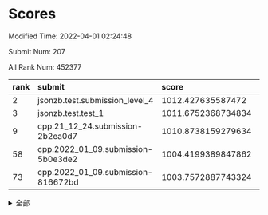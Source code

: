 # Scores

Modified Time: 2022-04-01 02:24:48

Submit Num: 207

All Rank Num: 452377

| rank |               submit               |       score        |       sigma        | pk_num |
| :--- | :--------------------------------- | :----------------- | :----------------- | :----- |
| 2    | jsonzb.test.submission_level_4     | 1012.427635587472  | 0.8410600163113612 | 8742   |
| 3    | jsonzb.test.test_1                 | 1011.6752368734834 | 0.7940300814908966 | 8744   |
| 9    | cpp.21_12_24.submission-2b2ea0d7   | 1010.8738159279634 | 0.7946308792772996 | 8743   |
| 58   | cpp.2022_01_09.submission-5b0e3de2 | 1004.4199389847862 | 0.7103123559393062 | 8742   |
| 73   | cpp.2022_01_09.submission-816672bd | 1003.7572887743324 | 0.7144340793715896 | 8734   |


<details>
<summary>全部</summary>

| rank |                 submit                 |       score        |       sigma        | pk_num |
| :--- | :------------------------------------- | :----------------- | :----------------- | :----- |
| 1    | gobigger.level_3.submission_level_3_19 | 1012.8438413176805 | 0.7792458259492595 | 8740   |
| 2    | jsonzb.test.submission_level_4         | 1012.427635587472  | 0.8410600163113612 | 8742   |
| 3    | jsonzb.test.test_1                     | 1011.6752368734834 | 0.7940300814908966 | 8744   |
| 4    | gobigger.level_3.submission_level_3_26 | 1011.5116777625451 | 0.769260370884409  | 8742   |
| 5    | gobigger.level_3.submission_level_3_16 | 1011.4566026843628 | 0.762580261321458  | 8741   |
| 6    | gobigger.level_3.submission_level_3_30 | 1011.0853224041332 | 0.7744206356493651 | 8741   |
| 7    | gobigger.level_3.submission_level_3_0  | 1011.07861469214   | 0.769198814011039  | 8745   |
| 8    | gobigger.level_3.submission_level_3_37 | 1010.9433160238959 | 0.7611919209944886 | 8740   |
| 9    | cpp.21_12_24.submission-2b2ea0d7       | 1010.8738159279634 | 0.7946308792772996 | 8743   |
| 10   | gobigger.level_3.submission_level_3_11 | 1010.687322911218  | 0.7432683054590302 | 8742   |
| 11   | gobigger.level_3.submission_level_3_8  | 1010.5893685518461 | 0.7418585690325938 | 8741   |
| 12   | gobigger.level_3.submission_level_3_1  | 1010.5184476169189 | 0.7604613775664496 | 8742   |
| 13   | gobigger.level_3.submission_level_3_27 | 1010.4308782163514 | 0.7598541255190727 | 8746   |
| 14   | gobigger.level_3.submission_level_3_47 | 1010.430324618088  | 0.7740047230256552 | 8744   |
| 15   | gobigger.level_3.submission_level_3_31 | 1010.4290797008367 | 0.7438944235248877 | 8743   |
| 16   | gobigger.level_3.submission_level_3_38 | 1010.4060540284308 | 0.7394711929879391 | 8747   |
| 17   | gobigger.level_3.submission_level_3_6  | 1010.3832900039426 | 0.7757565906601162 | 8742   |
| 18   | gobigger.level_3.submission_level_3_48 | 1010.2912106221116 | 0.7733836136231717 | 8738   |
| 19   | gobigger.level_3.submission_level_3_3  | 1010.2341407496547 | 0.7549551272920576 | 8738   |
| 20   | gobigger.level_3.submission_level_3_17 | 1010.2313081523608 | 0.7699830379522614 | 8745   |
| 21   | gobigger.level_3.submission_level_3_28 | 1010.2305080299003 | 0.7555090703363442 | 8740   |
| 22   | gobigger.level_3.submission_level_3_43 | 1010.183348918933  | 0.7488225342827253 | 8744   |
| 23   | gobigger.level_3.submission_level_3_41 | 1010.134067635925  | 0.7584078596235845 | 8741   |
| 24   | gobigger.level_3.submission_level_3_46 | 1010.1321424551412 | 0.7569288453439348 | 8746   |
| 25   | gobigger.level_3.submission_level_3_45 | 1010.1314862912562 | 0.7794421215082565 | 8746   |
| 26   | gobigger.level_3.submission_level_3_39 | 1010.0707675289731 | 0.7805223763587202 | 8742   |
| 27   | gobigger.level_3.submission_level_3_15 | 1010.0272713431063 | 0.7545437184939825 | 8743   |
| 28   | gobigger.level_3.submission_level_3_44 | 1010.0026512320987 | 0.7601295976705829 | 8742   |
| 29   | gobigger.level_3.submission_level_3_36 | 1009.9902504718187 | 0.7741810381797183 | 8744   |
| 30   | gobigger.level_3.submission_level_3_35 | 1009.9469581411419 | 0.7331325255148293 | 8740   |
| 31   | gobigger.level_3.submission_level_3_13 | 1009.9363863368847 | 0.7538876847386328 | 8746   |
| 32   | gobigger.level_3.submission_level_3_49 | 1009.9031700847876 | 0.7378769136457505 | 8739   |
| 33   | gobigger.level_3.submission_level_3_29 | 1009.8823502773305 | 0.7645058457700529 | 8743   |
| 34   | gobigger.level_3.submission_level_3_2  | 1009.8629804615189 | 0.7684396627331618 | 8744   |
| 35   | gobigger.level_3.submission_level_3_21 | 1009.8372745755911 | 0.7556213752251199 | 8745   |
| 36   | gobigger.level_3.submission_level_3_18 | 1009.8335210204624 | 0.7599113933702347 | 8737   |
| 37   | gobigger.level_3.submission_level_3_12 | 1009.8185943088114 | 0.7603604791110838 | 8735   |
| 38   | gobigger.level_3.submission_level_3_40 | 1009.7366846803568 | 0.750578074229599  | 8742   |
| 39   | gobigger.level_3.submission_level_3_42 | 1009.6730848819722 | 0.7581401184243213 | 8739   |
| 40   | gobigger.level_3.submission_level_3_7  | 1009.621418412797  | 0.7534384633088584 | 8744   |
| 41   | gobigger.level_3.submission_level_3_14 | 1009.4600537108287 | 0.7680870734718117 | 8740   |
| 42   | gobigger.level_3.submission_level_3_20 | 1009.3928080688603 | 0.732626686099641  | 8739   |
| 43   | gobigger.level_3.submission_level_3_22 | 1009.3325408765771 | 0.7384563772388189 | 8741   |
| 44   | gobigger.level_3.submission_level_3_9  | 1009.327207768022  | 0.7509160841651874 | 8746   |
| 45   | gobigger.level_3.submission_level_3_24 | 1009.3017766453327 | 0.7340538538597648 | 8739   |
| 46   | gobigger.level_3.submission_level_3_25 | 1009.2409646885925 | 0.7542911306857109 | 8742   |
| 47   | gobigger.level_3.submission_level_3_23 | 1009.22871220391   | 0.7465546629353882 | 8746   |
| 48   | gobigger.level_3.submission_level_3_32 | 1009.0469289527614 | 0.7455485933930649 | 8743   |
| 49   | gobigger.level_3.submission_level_3_10 | 1008.996370266494  | 0.7526488143011665 | 8746   |
| 50   | gobigger.level_3.submission_level_3_4  | 1008.9319901252725 | 0.7477156998659565 | 8738   |
| 51   | gobigger.level_3.submission_level_3_33 | 1008.6648679549583 | 0.7472017566248277 | 8741   |
| 52   | gobigger.level_3.submission_level_3_34 | 1008.6380088590714 | 0.7512747081013434 | 8741   |
| 53   | gobigger.level_3.submission_level_3_5  | 1008.4891964529916 | 0.7537173539490748 | 8741   |
| 54   | gobigger.level_1.submission_level_1_32 | 1005.5018221876313 | 0.7394306168181267 | 8740   |
| 55   | gobigger.level_1.submission_level_1_39 | 1005.3824956756464 | 0.7250133177041981 | 8740   |
| 56   | gobigger.level_1.submission_level_1_47 | 1004.607462401451  | 0.7169497512476126 | 8740   |
| 57   | gobigger.level_1.submission_level_1_44 | 1004.598199799406  | 0.705379357300306  | 8742   |
| 58   | cpp.2022_01_09.submission-5b0e3de2     | 1004.4199389847862 | 0.7103123559393062 | 8742   |
| 59   | gobigger.level_1.submission_level_1_35 | 1004.3268255266734 | 0.7214368990551977 | 8735   |
| 60   | gobigger.level_1.submission_level_1_22 | 1004.3047923813575 | 0.7187502485657451 | 8738   |
| 61   | gobigger.level_1.submission_level_1_7  | 1004.2453732504474 | 0.714745985199664  | 8741   |
| 62   | gobigger.level_1.submission_level_1_21 | 1004.1439709390287 | 0.7152128148885151 | 8739   |
| 63   | gobigger.level_1.submission_level_1_0  | 1004.1070766324638 | 0.7210940362203795 | 8740   |
| 64   | gobigger.level_1.submission_level_1_16 | 1004.0764774817532 | 0.7038355229091123 | 8748   |
| 65   | gobigger.level_1.submission_level_1_13 | 1003.9858262123228 | 0.7093921429408746 | 8742   |
| 66   | gobigger.level_1.submission_level_1_37 | 1003.9615153758007 | 0.7126842129560749 | 8744   |
| 67   | gobigger.level_1.submission_level_1_12 | 1003.9535624333058 | 0.7159901550167769 | 8740   |
| 68   | gobigger.level_1.submission_level_1_43 | 1003.8686574357159 | 0.7301753893223486 | 8740   |
| 69   | gobigger.level_1.submission_level_1_36 | 1003.8486314773352 | 0.7260413169595009 | 8746   |
| 70   | gobigger.level_1.submission_level_1_29 | 1003.8386156093044 | 0.7235184882009562 | 8743   |
| 71   | gobigger.level_1.submission_level_1_1  | 1003.8224075589648 | 0.7185360436109252 | 8744   |
| 72   | gobigger.level_1.submission_level_1_30 | 1003.8188367904435 | 0.6962773307171003 | 8738   |
| 73   | cpp.2022_01_09.submission-816672bd     | 1003.7572887743324 | 0.7144340793715896 | 8734   |
| 74   | gobigger.level_1.submission_level_1_28 | 1003.6926290866401 | 0.7256940702592082 | 8743   |
| 75   | gobigger.level_1.submission_level_1_38 | 1003.670326120973  | 0.7051599814418179 | 8738   |
| 76   | gobigger.level_1.submission_level_1_20 | 1003.6536515478268 | 0.717825723587718  | 8742   |
| 77   | gobigger.level_1.submission_level_1_14 | 1003.5629681745601 | 0.7127283808720373 | 8746   |
| 78   | gobigger.level_1.submission_level_1_10 | 1003.5004181247664 | 0.7172130033453612 | 8743   |
| 79   | gobigger.level_1.submission_level_1_19 | 1003.4639431976153 | 0.7184953660273327 | 8745   |
| 80   | gobigger.level_1.submission_level_1_31 | 1003.4405621943791 | 0.7171615338061423 | 8741   |
| 81   | gobigger.level_1.submission_level_1_17 | 1003.4398421017846 | 0.7285318554129874 | 8741   |
| 82   | gobigger.level_1.submission_level_1_18 | 1003.422588637558  | 0.7088143591050854 | 8743   |
| 83   | gobigger.level_1.submission_level_1_48 | 1003.3417528255785 | 0.7299803213377336 | 8741   |
| 84   | gobigger.level_1.submission_level_1_4  | 1003.2925493530416 | 0.7136855238028005 | 8745   |
| 85   | gobigger.level_1.submission_level_1_8  | 1003.2285462400295 | 0.7093702288160859 | 8742   |
| 86   | gobigger.level_1.submission_level_1_41 | 1003.118142283976  | 0.7027748883539272 | 8743   |
| 87   | gobigger.level_1.submission_level_1_25 | 1003.0740364737095 | 0.711192262340448  | 8744   |
| 88   | gobigger.level_1.submission_level_1_2  | 1003.0552857475831 | 0.7072028172439819 | 8738   |
| 89   | gobigger.level_1.submission_level_1_27 | 1003.0484571226826 | 0.7211693206088181 | 8744   |
| 90   | gobigger.level_1.submission_level_1_42 | 1003.0106593392154 | 0.7143666898564246 | 8742   |
| 91   | gobigger.level_1.submission_level_1_9  | 1002.967070226372  | 0.7226326934930899 | 8745   |
| 92   | gobigger.level_1.submission_level_1_24 | 1002.8608887186602 | 0.7188782227930557 | 8745   |
| 93   | gobigger.level_1.submission_level_1_3  | 1002.8169607654603 | 0.7160495279356789 | 8742   |
| 94   | gobigger.level_1.submission_level_1_26 | 1002.6807694647447 | 0.7185388411411763 | 8737   |
| 95   | gobigger.level_1.submission_level_1_46 | 1002.658694456009  | 0.7254847838311902 | 8740   |
| 96   | gobigger.level_1.submission_level_1_49 | 1002.5664708391774 | 0.7111013551830959 | 8747   |
| 97   | gobigger.level_1.submission_level_1_34 | 1002.5449302677645 | 0.7068399387691181 | 8740   |
| 98   | gobigger.level_1.submission_level_1_40 | 1002.535229411616  | 0.7265149867420737 | 8739   |
| 99   | gobigger.level_1.submission_level_1_6  | 1002.5302657931468 | 0.714029078774884  | 8743   |
| 100  | gobigger.level_1.submission_level_1_45 | 1002.4863145225495 | 0.7153601276908105 | 8745   |
| 101  | gobigger.level_1.submission_level_1_15 | 1002.4748072196784 | 0.7290519682186838 | 8744   |
| 102  | gobigger.level_1.submission_level_1_5  | 1002.4331259907249 | 0.7093188492979928 | 8737   |
| 103  | gobigger.level_1.submission_level_1_33 | 1002.3637231055174 | 0.7148584311566886 | 8744   |
| 104  | gobigger.level_1.submission_level_1_11 | 1002.0843687063407 | 0.7055513809686014 | 8734   |
| 105  | gobigger.level_1.submission_level_1_23 | 1001.7345019793906 | 0.7006235071761046 | 8743   |
| 106  | gobigger.random.submission_random_0    | 997.344572644866   | 0.7148374139223387 | 8742   |
| 107  | gobigger.random.submission_random_7    | 997.0005788445208  | 0.7173147418144998 | 8740   |
| 108  | gobigger.random.submission_random_22   | 996.765005251267   | 0.7021144219498043 | 8744   |
| 109  | gobigger.random.submission_random_21   | 996.7390788270624  | 0.7294333586542685 | 8745   |
| 110  | gobigger.random.submission_random_32   | 996.7155402407908  | 0.7179199113376448 | 8749   |
| 111  | gobigger.random.submission_random_46   | 996.568935636339   | 0.712919080275157  | 8746   |
| 112  | gobigger.random.submission_random_39   | 996.5578633617721  | 0.6993448595810899 | 8739   |
| 113  | gobigger.random.submission_random_29   | 996.5487105576001  | 0.7120039385067072 | 8741   |
| 114  | gobigger.random.submission_random_16   | 996.5386590980362  | 0.714550328731769  | 8743   |
| 115  | gobigger.random.submission_random_48   | 996.5384685500334  | 0.7203837296596006 | 8742   |
| 116  | gobigger.random.submission_random_33   | 996.4373711581596  | 0.7134319913483874 | 8742   |
| 117  | gobigger.random.submission_random_6    | 996.3720990487581  | 0.7084288737363532 | 8745   |
| 118  | gobigger.random.submission_random_28   | 996.3693610256267  | 0.7133602987252635 | 8746   |
| 119  | gobigger.random.submission_random_47   | 996.3690045983803  | 0.7155387502558872 | 8742   |
| 120  | gobigger.random.submission_random_17   | 996.3662864851715  | 0.7145774833778028 | 8737   |
| 121  | gobigger.random.submission_random_34   | 996.3339816702752  | 0.7014369213330846 | 8738   |
| 122  | gobigger.random.submission_random_11   | 996.2498853150485  | 0.7224226468237216 | 8739   |
| 123  | gobigger.random.submission_random_3    | 996.1911949523449  | 0.7306314930003941 | 8746   |
| 124  | gobigger.random.submission_random_49   | 996.1779259694712  | 0.7069972811919669 | 8740   |
| 125  | gobigger.random.submission_random_25   | 996.1299146504404  | 0.7123783318352459 | 8736   |
| 126  | gobigger.random.submission_random_14   | 996.1251644382746  | 0.7186225087295041 | 8736   |
| 127  | gobigger.random.submission_random_43   | 996.0905876680995  | 0.7075283913175884 | 8744   |
| 128  | gobigger.random.submission_random_38   | 996.0440394437767  | 0.7089941870403159 | 8739   |
| 129  | gobigger.random.submission_random_37   | 996.0440329224346  | 0.7098009468540948 | 8737   |
| 130  | gobigger.random.submission_random_12   | 995.9496518509833  | 0.7144550323828693 | 8740   |
| 131  | gobigger.random.submission_random_26   | 995.9481255205336  | 0.7132193737297616 | 8743   |
| 132  | gobigger.random.submission_random_44   | 995.9077202374285  | 0.7092040730889405 | 8742   |
| 133  | gobigger.random.submission_random_5    | 995.8561514820423  | 0.6961974307053268 | 8739   |
| 134  | gobigger.random.submission_random_23   | 995.8520872788074  | 0.7083334830230078 | 8739   |
| 135  | gobigger.random.submission_random_8    | 995.8412510800542  | 0.7062781978145555 | 8747   |
| 136  | gobigger.random.submission_random_2    | 995.8211587088364  | 0.7050621265411181 | 8743   |
| 137  | gobigger.random.submission_random_41   | 995.7726674621348  | 0.7220343554592117 | 8740   |
| 138  | gobigger.random.submission_random_10   | 995.6874209817965  | 0.7042542549459856 | 8745   |
| 139  | gobigger.random.submission_random_45   | 995.6873341751294  | 0.7098100297310158 | 8743   |
| 140  | gobigger.random.submission_random_19   | 995.6821109363963  | 0.7250767729616204 | 8745   |
| 141  | gobigger.random.submission_random_18   | 995.6669215623282  | 0.7268975620184803 | 8742   |
| 142  | gobigger.random.submission_random_13   | 995.6530117953625  | 0.7246589478042967 | 8739   |
| 143  | gobigger.random.submission_random_20   | 995.6467380579668  | 0.7180854551013622 | 8739   |
| 144  | gobigger.random.submission_random_4    | 995.6113368789061  | 0.7204112138561841 | 8737   |
| 145  | gobigger.random.submission_random_9    | 995.5352872281212  | 0.7259703848103856 | 8748   |
| 146  | gobigger.random.submission_random_35   | 995.520376285214   | 0.7154776768939535 | 8738   |
| 147  | gobigger.random.submission_random_31   | 995.3451123491263  | 0.7077884216353844 | 8741   |
| 148  | gobigger.random.submission_random_36   | 995.2857284973953  | 0.7235588199890283 | 8742   |
| 149  | gobigger.random.submission_random_40   | 995.1111468809949  | 0.7108156995195729 | 8734   |
| 150  | gobigger.random.submission_random_1    | 995.0671422007622  | 0.7272711938690255 | 8741   |
| 151  | gobigger.random.submission_random_30   | 994.9147150377092  | 0.7069293497662592 | 8736   |
| 152  | gobigger.level_2.submission_level_2_20 | 994.8827871803431  | 0.7176434665871002 | 8747   |
| 153  | gobigger.random.submission_random_42   | 994.8576675389211  | 0.7116652079260941 | 8741   |
| 154  | gobigger.random.submission_random_24   | 994.7770141810701  | 0.7191028983358316 | 8742   |
| 155  | gobigger.random.submission_random_27   | 994.574401608906   | 0.7307835286824953 | 8744   |
| 156  | gobigger.random.submission_random_15   | 994.5653169240092  | 0.7169784910903378 | 8744   |
| 157  | gobigger.level_2.submission_level_2_21 | 994.4576481568366  | 0.7266093980439778 | 8741   |
| 158  | gobigger.level_2.submission_level_2_48 | 994.2762113311659  | 0.7375570676785486 | 8740   |
| 159  | gobigger.level_2.submission_level_2_16 | 994.2372447810885  | 0.7348279567315222 | 8744   |
| 160  | gobigger.level_2.submission_level_2_27 | 993.7667954979087  | 0.7430229966155243 | 8740   |
| 161  | gobigger.level_2.submission_level_2_2  | 993.3840131069464  | 0.7279974390379873 | 8746   |
| 162  | gobigger.level_2.submission_level_2_22 | 993.0755493675173  | 0.7428632427524929 | 8741   |
| 163  | gobigger.level_2.submission_level_2_40 | 993.0511764222382  | 0.7418462637024864 | 8742   |
| 164  | gobigger.level_2.submission_level_2_45 | 993.0042298401042  | 0.7588822237435068 | 8741   |
| 165  | gobigger.level_2.submission_level_2_13 | 992.8908938786312  | 0.7392311597236401 | 8743   |
| 166  | gobigger.level_2.submission_level_2_1  | 992.8781552172651  | 0.737031781568446  | 8740   |
| 167  | gobigger.level_2.submission_level_2_43 | 992.8514025577792  | 0.7494238682731278 | 8737   |
| 168  | gobigger.level_2.submission_level_2_11 | 992.7963403112585  | 0.7407774003231289 | 8739   |
| 169  | gobigger.level_2.submission_level_2_14 | 992.7470350971206  | 0.7234898343250087 | 8741   |
| 170  | gobigger.level_2.submission_level_2_38 | 992.7233788045227  | 0.7534042959375551 | 8744   |
| 171  | gobigger.level_2.submission_level_2_28 | 992.6522704731327  | 0.7422797174921697 | 8743   |
| 172  | gobigger.level_2.submission_level_2_26 | 992.5848376110333  | 0.7307176263032867 | 8740   |
| 173  | gobigger.level_2.submission_level_2_30 | 992.4799699391623  | 0.7477494253672542 | 8743   |
| 174  | gobigger.level_2.submission_level_2_41 | 992.4507835724131  | 0.7507541932222926 | 8741   |
| 175  | gobigger.level_2.submission_level_2_19 | 992.3852233107822  | 0.7559389511755646 | 8739   |
| 176  | gobigger.level_2.submission_level_2_35 | 992.3385146654234  | 0.7513125128917054 | 8742   |
| 177  | gobigger.level_2.submission_level_2_37 | 992.2099585640243  | 0.7492145829728779 | 8745   |
| 178  | gobigger.level_2.submission_level_2_39 | 992.1682818851017  | 0.7364623339844337 | 8743   |
| 179  | gobigger.level_2.submission_level_2_6  | 992.103733424593   | 0.7446393776088406 | 8735   |
| 180  | gobigger.level_2.submission_level_2_3  | 992.0979754146807  | 0.7219772397751938 | 8743   |
| 181  | gobigger.level_2.submission_level_2_42 | 992.0181794743642  | 0.7428188260101075 | 8744   |
| 182  | gobigger.level_2.submission_level_2_17 | 991.9620767193923  | 0.7534123002735206 | 8742   |
| 183  | gobigger.level_2.submission_level_2_23 | 991.8790137657369  | 0.7443788130858943 | 8738   |
| 184  | gobigger.level_2.submission_level_2_12 | 991.8712411847848  | 0.7644286412630006 | 8747   |
| 185  | gobigger.level_2.submission_level_2_34 | 991.8658364824413  | 0.74370119947349   | 8743   |
| 186  | gobigger.level_2.submission_level_2_15 | 991.810443887615   | 0.7470680737929345 | 8737   |
| 187  | gobigger.level_2.submission_level_2_32 | 991.8073259523471  | 0.7514277994929409 | 8741   |
| 188  | gobigger.level_2.submission_level_2_36 | 991.6679516347799  | 0.741757448765183  | 8741   |
| 189  | gobigger.level_2.submission_level_2_24 | 991.6328509662458  | 0.7434458132071811 | 8737   |
| 190  | gobigger.level_2.submission_level_2_7  | 991.5697541847017  | 0.7492392275628557 | 8741   |
| 191  | gobigger.level_2.submission_level_2_8  | 991.4964522012456  | 0.7351331966921179 | 8738   |
| 192  | gobigger.level_2.submission_level_2_29 | 991.4735467511119  | 0.7472091854992832 | 8738   |
| 193  | gobigger.level_2.submission_level_2_47 | 991.4573410154994  | 0.7382907138351835 | 8748   |
| 194  | gobigger.level_2.submission_level_2_25 | 991.4223409100271  | 0.744054491864239  | 8740   |
| 195  | gobigger.level_2.submission_level_2_33 | 991.2022682341737  | 0.7647572596278278 | 8743   |
| 196  | gobigger.level_2.submission_level_2_31 | 991.1166013607561  | 0.7757347306522282 | 8744   |
| 197  | gobigger.level_2.submission_level_2_44 | 991.1135280432388  | 0.7720672053311858 | 8741   |
| 198  | gobigger.level_2.submission_level_2_18 | 991.0978526196309  | 0.7438023922918043 | 8741   |
| 199  | gobigger.level_2.submission_level_2_10 | 991.0743988060449  | 0.7576679596548879 | 8740   |
| 200  | gobigger.level_2.submission_level_2_4  | 991.0721677238669  | 0.7501235328722556 | 8741   |
| 201  | gobigger.level_2.submission_level_2_5  | 990.9181565542457  | 0.7713905606835628 | 8741   |
| 202  | gobigger.level_2.submission_level_2_49 | 990.8563154512212  | 0.7808476423606746 | 8736   |
| 203  | gobigger.level_2.submission_level_2_46 | 990.835761031387   | 0.7556586429389428 | 8737   |
| 204  | gobigger.level_2.submission_level_2_0  | 990.6548555218149  | 0.7560160820140943 | 8742   |
| 205  | gobigger.level_2.submission_level_2_9  | 989.5822937885686  | 0.7748514156853203 | 8742   |
| 206  | gobigger.none.submission_none_0        | 977.113998005236   | 1.3245687179442958 | 8743   |
| 207  | gobigger.none.submission_none_1        | 975.2768856247717  | 1.5931531313943583 | 8740   |

</details>
